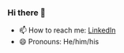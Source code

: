 ### Hi there 👋

- 📫 How to reach me: [LinkedIn](https://www.linkedin.com/in/hazmil-h/)
- 😄 Pronouns: He/him/his

<!--
**HazmilH/HazmilH** is a ✨ _special_ ✨ repository because its `README.md` (this file) appears on your GitHub profile.

Here are some ideas to get you started:

- 🔭 I’m currently working on ...
- 🌱 I’m currently learning ...
- 👯 I’m looking to collaborate on ...
- 🤔 I’m looking for help with ...
- 💬 Ask me about ...
- 📫 How to reach me: ...
- 😄 Pronouns: ...
- ⚡ Fun fact: ...
-->
